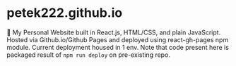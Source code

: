 # petek222.github.io
🚶 My Personal Website built in React.js, HTML/CSS, and plain JavaScript. Hosted via Github.io/Github Pages and deployed using 
react-gh-pages npm module. Current deployment housed in 1 env. Note that code present here is packaged result of
`npm run deploy` on pre-existing repo. 
